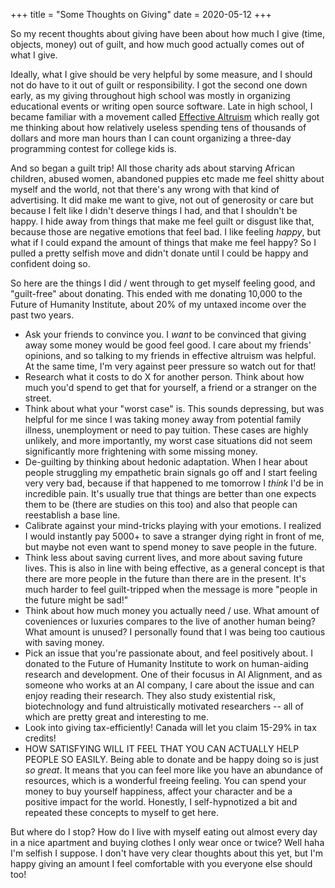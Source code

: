 +++
title = "Some Thoughts on Giving"
date = 2020-05-12
+++

So my recent thoughts about giving have been about how much I give (time, objects, money) out of guilt, and how much good actually comes out of what I give. 

Ideally, what I give should be very helpful by some measure, and I should not do have to it out of guilt or responsibility. I got the second one down early, as my giving throughout high school was mostly in organizing educational events or writing open source software. Late in high school, I became familiar with a movement called [Effective Altruism](https://www.effectivealtruism.org/) which really got me thinking about how relatively useless spending tens of thousands of dollars and more man hours than I can count organizing a three-day programming contest for college kids is. 

And so began a guilt trip! All those charity ads about starving African children, abused women, abandoned puppies etc made me feel shitty about myself and the world, not that there's any wrong with that kind of advertising. It did make me want to give, not out of generosity or care but because I felt like I didn't deserve things I had, and that I shouldn't be happy. I hide away from things that make me feel guilt or disgust like that, because those are negative emotions that feel bad. I like feeling _happy_, but what if I could expand the amount of things that make me feel happy? So I pulled a pretty selfish move and didn't donate until I could be happy and confident doing so. 

So here are the things I did / went through to get myself feeling good, and "guilt-free" about donating. This ended with me donating 10,000 to the Future of Humanity Institute, about 20% of my untaxed income over the past two years.

 - Ask your friends to convince you. I _want_ to be convinced that giving away some money would be good feel good. I care about my friends' opinions, and so talking to my friends in effective altruism was helpful. At the same time, I'm very against peer pressure so watch out for that!
 - Research what it costs to do X for another person. Think about how much you'd spend to get that for yourself, a friend or a stranger on the street.
 - Think about what your "worst case" is. This sounds depressing, but was helpful for me since I was taking money away from potential family illness, unemployment or need to pay tuition. These cases are highly unlikely, and more importantly, my worst case situations did not seem significantly more frightening with some missing money. 
 - De-guilting by thinking about hedonic adaptation. When I hear about people struggling my empathetic brain signals go off and I start feeling very very bad, because if that happened to me tomorrow I _think_ I'd be in incredible pain. It's usually true that things are better than one expects them to be (there are studies on this too) and also that people can reestablish a base line. 
 - Calibrate against your mind-tricks playing with your emotions. I realized I would instantly pay 5000+ to save a stranger dying right in front of me, but maybe not even want to spend money to save people in the future. 
 - Think less about saving current lives, and more about saving future lives. This is also in line with being effective, as a general concept is that there are more people in the future than there are in the present. It's much harder to feel guilt-tripped when the message is more "people in the future might be sad!"
 - Think about how much money you actually need / use. What amount of coveniences or luxuries compares to the live of another human being? What amount is unused? I personally found that I was being too cautious with saving money.
 - Pick an issue that you're passionate about, and feel positively about. I donated to the Future of Humanity Institute to work on human-aiding research and development. One of their focusus in AI Alignment, and as someone who works at an AI company, I care about the issue and can enjoy reading their research. They also study existential risk, biotechnology and fund altruistically motivated researchers -- all of which are pretty great and interesting to me.
 - Look into giving tax-efficiently! Canada will let you claim 15-29% in tax credits! 
 - HOW SATISFYING WILL IT FEEL THAT YOU CAN ACTUALLY HELP PEOPLE SO EASILY. Being able to donate and be happy doing so is just _so great_. It means that you can feel more like you have an abundance of resources, which is a wonderful freeing feeling. You can spend your money to buy yourself happiness, affect your character and be a positive impact for the world. Honestly, I self-hypnotized a bit and repeated these concepts to myself to get here.


But where do I stop? How do I live with myself eating out almost every day in a nice apartment and buying clothes I only wear once or twice? Well haha I'm selfish I suppose. I don't have very clear thoughts about this yet, but I'm happy giving an amount I feel comfortable with you everyone else should too!
